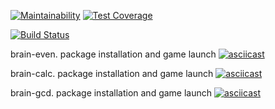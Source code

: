 [![Maintainability](https://api.codeclimate.com/v1/badges/a4466a25feeafa74d822/maintainability)](https://codeclimate.com/github/baseven/project-lvl1-s438/maintainability)
[![Test Coverage](https://api.codeclimate.com/v1/badges/a4466a25feeafa74d822/test_coverage)](https://codeclimate.com/github/baseven/project-lvl1-s438/test_coverage)

[![Build Status](https://travis-ci.com/baseven/project-lvl1-s438.svg?branch=master)](https://travis-ci.com/baseven/project-lvl1-s438)

brain-even. package installation and game launch
[![asciicast](https://asciinema.org/a/AaWtd5LSUSd7POU4FhdtXrGbC.svg)](https://asciinema.org/a/AaWtd5LSUSd7POU4FhdtXrGbC)

brain-calc. package installation and game launch
[![asciicast](https://asciinema.org/a/7TxnVTtodwWNZdIXo5gA67TBg.svg)](https://asciinema.org/a/7TxnVTtodwWNZdIXo5gA67TBg)

brain-gcd. package installation and game launch
[![asciicast](https://asciinema.org/a/aU3zul1MJX6DLZdvLp787PZxn.svg)](https://asciinema.org/a/aU3zul1MJX6DLZdvLp787PZxn)
